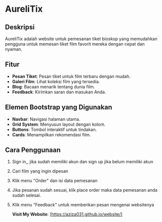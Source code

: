 # AureliTix

## Deskripsi
AureliTix adalah website untuk pemesanan tiket bioskop yang memudahkan pengguna untuk memesan tiket film favorit mereka dengan cepat dan nyaman.

## Fitur
- **Pesan Tiket**: Pesan tiket untuk film terbaru dengan mudah.
- **Galeri Film**: Lihat koleksi film yang tersedia.
- **Blog**: Bacaan menarik tentang dunia film.
- **Feedback**: Kirimkan saran dan masukan Anda.

## Elemen Bootstrap yang Digunakan
- **Navbar**: Navigasi halaman utama.
- **Grid System**: Menyusun layout dengan kolom.
- **Buttons**: Tombol interaktif untuk tindakan.
- **Cards**: Menampilkan rekomendasi film.

## Cara Penggunaan
1. Sign in,, jika sudah memiliki akun dan sign up jika belum memiliki akun
2. Cari film yang ingin dipesan
3. Klik menu "Order" dan isi data pemesanan
4. Jika pesanan sudah sesuai, klik place order maka data pemesanan anda sudah selesai.
5. Klik menu "Feedback" untuk memberikan pesan mengenai websitenya

   **Visit My Website**: [https://aziza031.github.io/website/]
